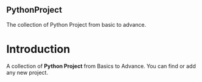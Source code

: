 ## PythonProject

The collection of Python Project from basic to advance.

# Introduction
A collection of **Python Project** from Basics to Advance. You can find or add any new project.
